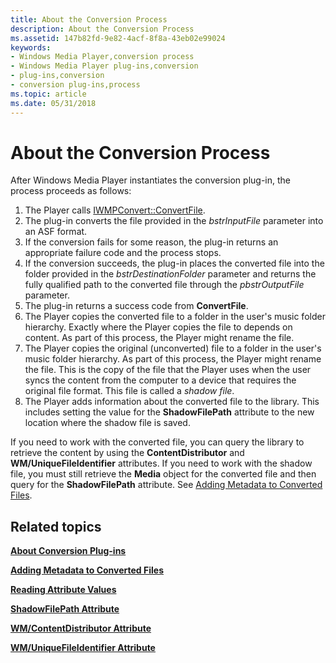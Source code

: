 ```yaml
---
title: About the Conversion Process
description: About the Conversion Process
ms.assetid: 147b82fd-9e82-4acf-8f8a-43eb02e99024
keywords:
- Windows Media Player,conversion process
- Windows Media Player plug-ins,conversion
- plug-ins,conversion
- conversion plug-ins,process
ms.topic: article
ms.date: 05/31/2018
---
```


# About the Conversion Process

After Windows Media Player instantiates the conversion plug-in, the process proceeds as follows:

1.  The Player calls [IWMPConvert::ConvertFile](/previous-versions/windows/desktop/api/wmpservices/nf-wmpservices-iwmpconvert-convertfile).
2.  The plug-in converts the file provided in the *bstrInputFile* parameter into an ASF format.
3.  If the conversion fails for some reason, the plug-in returns an appropriate failure code and the process stops.
4.  If the conversion succeeds, the plug-in places the converted file into the folder provided in the *bstrDestinationFolder* parameter and returns the fully qualified path to the converted file through the *pbstrOutputFile* parameter.
5.  The plug-in returns a success code from **ConvertFile**.
6.  The Player copies the converted file to a folder in the user's music folder hierarchy. Exactly where the Player copies the file to depends on content. As part of this process, the Player might rename the file.
7.  The Player copies the original (unconverted) file to a folder in the user's music folder hierarchy. As part of this process, the Player might rename the file. This is the copy of the file that the Player uses when the user syncs the content from the computer to a device that requires the original file format. This file is called a *shadow file*.
8.  The Player adds information about the converted file to the library. This includes setting the value for the **ShadowFilePath** attribute to the new location where the shadow file is saved.

If you need to work with the converted file, you can query the library to retrieve the content by using the **ContentDistributor** and **WM/UniqueFileIdentifier** attributes. If you need to work with the shadow file, you must still retrieve the **Media** object for the converted file and then query for the **ShadowFilePath** attribute. See [Adding Metadata to Converted Files](adding-metadata-to-converted-files.md).

## Related topics

<dl> <dt>

[**About Conversion Plug-ins**](about-conversion-plug-ins.md)
</dt> <dt>

[**Adding Metadata to Converted Files**](adding-metadata-to-converted-files.md)
</dt> <dt>

[**Reading Attribute Values**](reading-attribute-values.md)
</dt> <dt>

[**ShadowFilePath Attribute**](shadowfilepath-attribute.md)
</dt> <dt>

[**WM/ContentDistributor Attribute**](wm-contentdistributor-attribute.md)
</dt> <dt>

[**WM/UniqueFileIdentifier Attribute**](wm-uniquefileidentifier-attribute.md)
</dt> </dl>

 

 




